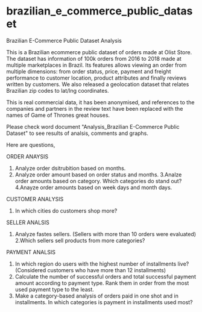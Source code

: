 # brazilian_e_commerce_public_dataset
Brazilian E-Commerce Public Dataset Analysis 

This is a Brazilian ecommerce public dataset of orders made at Olist Store. The dataset has information of 100k orders from 2016 to 2018 made at multiple marketplaces in Brazil. Its features allows viewing an order from multiple dimensions: from order status, price, payment and freight performance to customer location, product attributes and finally reviews written by customers. We also released a geolocation dataset that relates Brazilian zip codes to lat/lng coordinates.

This is real commercial data, it has been anonymised, and references to the companies and partners in the review text have been replaced with the names of Game of Thrones great houses.

Please check word document "Analysis_Brazilian E-Commerce Public Dataset" to see results of analsis, comments and graphs.

Here are questions, 

ORDER ANAYSIS
1. Analyze order dsitrubition based on months.
2. Analyze order amount based on order status and months. 
3.Analze order amounts based on category. Which categories do stand out? 
4.Anayze order amounts based on week days and month days.

CUSTOMER ANALYSIS
1. In which cities do customers shop more? 

SELLER ANALSIS
1. Analyze fastes sellers. (Sellers with more than 10 orders were evaluated)
2.Which sellers sell products from more categories?

PAYMENT ANALSIS
1. In which region do users with the highest number of installments live? (Considered customers who have more than 12 installments)
2. Calculate the number of successful orders and total successful payment amount according to payment type. Rank them in order from the most used payment type to the least.
3. Make a category-based analysis of orders paid in one shot and in installments. In which categories is payment in installments used most?


